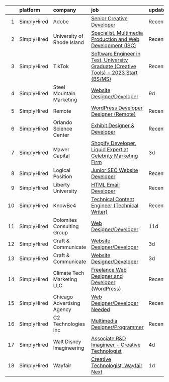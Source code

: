

|    | platform    | company                    | job                                                                                                                                                                                                 | update_time   | location                |
|---:|:------------|:---------------------------|:----------------------------------------------------------------------------------------------------------------------------------------------------------------------------------------------------|:--------------|:------------------------|
|  1 | SimplyHired | Adobe                      | [Senior Creative Developer](https://www.simplyhired.com/job/fXdCxk8Cu5lBkMTdnRUafYp4J7jPXLQBDvBxO-nVzVvpbYSzb4CSiA?q=creative+developer)                                                            | Recently      | New York, NY            |
|  2 | SimplyHired | University of Rhode Island | [Specialist, Multimedia Production and Web Development (ISC)](https://www.simplyhired.com/job/2ixL2ROB8Kod9lUnnnMUrFIamXF3RFbRO5zuMXVF1Zu_vH2iGDJvaA?q=creative+developer)                          | Recently      | Narragansett, RI        |
|  3 | SimplyHired | TikTok                     | [Software Engineer in Test, University Graduate (Creative Tools) - 2023 Start (BS/MS)](https://www.simplyhired.com/job/_rZ0W_8tNDGMJhwdGUuzbYpsEgRrk95rGIetOFd4oqv-7-cPsDuBrA?q=creative+developer) | Recently      | Mountain View, CA       |
|  4 | SimplyHired | Steel Mountain Marketing   | [Website Designer/Developer](https://www.simplyhired.com/job/gufyGOD6vK-Veme-ZeuV0w_QG3Skrud67gHR_OKYrqZzmBcZRvja_g?q=creative+developer)                                                           | 9d            | Nashville, TN           |
|  5 | SimplyHired | Remote                     | [WordPress Developer Designer (Remote)](https://www.simplyhired.com/job/vCmXXL4JGKGV5eNVuHA7oB8PSm-NsHdC9WQISU8OzQ6fl4_GaHZp9A?q=creative+developer)                                                | Recently      | Houston, TX             |
|  6 | SimplyHired | Orlando Science Center     | [Exhibit Designer & Developer](https://www.simplyhired.com/job/JpuP0DVPATVwH0-XnxFsc8nJ-z6kfBqXsh9luvt7lVv6oPB3kNfQcg?q=creative+developer)                                                         | Recently      | Orlando, FL             |
|  7 | SimplyHired | Mawer Capital              | [Shopify Developer, Liquid Expert at Celebrity Marketing Firm](https://www.simplyhired.com/job/_415XTpPz0TB75KC1EYhIB9SwnQ9RETKtmalK8J0nptE-9Y0pvunfw?q=creative+developer)                         | 3d            | Clearwater, FL          |
|  8 | SimplyHired | Logical Position           | [Junior SEO Website Developer](https://www.simplyhired.com/job/faQJbQEVHHeEcGfI3cmH22suRHiGpd5WrK9wPLOXPreozACTcB-Xpw?q=creative+developer)                                                         | Recently      | Barrington, IL          |
|  9 | SimplyHired | Liberty University         | [HTML Email Developer](https://www.simplyhired.com/job/n7ZBIoizNvg1vnbsiAIDufegw0i4ApkD0M26QH770WAN4RoUlue8Ew?q=creative+developer)                                                                 | Recently      | Remote                  |
| 10 | SimplyHired | KnowBe4                    | [Technical Content Engineer (Technical Writer)](https://www.simplyhired.com/job/-CYzYcYeg1AXqcDSXrYroHBtr77Gy1k1lQHrDz2UsjC2HIcGr5ep2g?q=creative+developer)                                        | Recently      | Clearwater, FL          |
| 11 | SimplyHired | Dolomites Consulting Group | [Web Designer/Developer](https://www.simplyhired.com/job/6lFoB7jlVkqBWGBDSQurDc8kTv8RiMyur6KvMJk1rahSY82a0wnIUg?q=creative+developer)                                                               | 11d           | Remote                  |
| 12 | SimplyHired | Craft & Communicate        | [Website Designer/Developer](https://www.simplyhired.com/job/FV1f_LropNPzlWO3JarBL4JNGLZ8oJysuj4PSxVmD37XrWmm1j0rPg?q=creative+developer)                                                           | 3d            | Remote                  |
| 13 | SimplyHired | Craft & Communicate        | [Website Designer/Developer](https://www.simplyhired.com/job/FV1f_LropNPzlWO3JarBL4JNGLZ8oJysuj4PSxVmD37XrWmm1j0rPg?q=creative+developer)                                                           | 3d            | Remote                  |
| 14 | SimplyHired | Climate Tech Marketing LLC | [Freelance Web Designer and Developer (WordPress)](https://www.simplyhired.com/job/S_9EoZ8wLXhSScJU2itoPn5Mue1LWSwTjpycuMtZ41y8I2Bx_hlO3A?q=creative+developer)                                     | Recently      | Remote                  |
| 15 | SimplyHired | Chicago Advertising Agency | [Web Designer/Developer Needed](https://www.simplyhired.com/job/3WomrldDVp_gZau2C1LngZoA36zG91ldOR1uxfIywCG-c5eoqglKUw?q=creative+developer)                                                        | Recently      | Remote                  |
| 16 | SimplyHired | C2 Technologies Inc        | [Multimedia Designer/Programmer](https://www.simplyhired.com/job/w24dksILanYpBN8xd8EHeLo4SARij5b9_5a7TYmDfGI3hXUeJ64wLQ?q=creative+developer)                                                       | Recently      | Norfolk, VA             |
| 17 | SimplyHired | Walt Disney Imagineering   | [Associate R&D Imagineer - Creative Technologist](https://www.simplyhired.com/job/3HuuGMtH_KwF5pnpMWwU_1LWwl_L9i7hE-tE1QBnWQdPy2ftFb9lOg?q=creative+developer)                                      | 4d            | Glendale, CA            |
| 18 | SimplyHired | Wayfair                    | [Creative Technologist, Wayfair Next](https://www.simplyhired.com/job/lXQH-g9gV_0ia6YWGxMiZ3DRQbqPJfEHGaxfM3as6y0Ve2tQkpKuEQ?q=creative+developer)                                                  | 1d            | Austin, TX +3 locations |